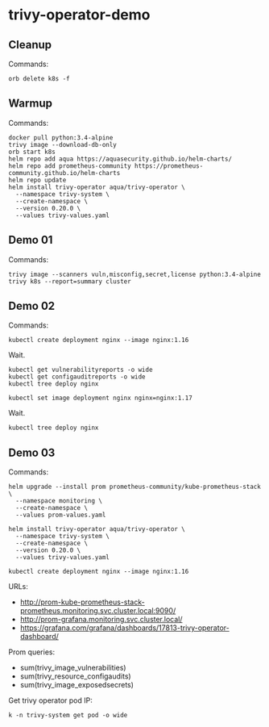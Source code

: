 # trivy-operator-demo

## Cleanup

Commands:

```
orb delete k8s -f
```

## Warmup

Commands:

```
docker pull python:3.4-alpine
trivy image --download-db-only
orb start k8s
helm repo add aqua https://aquasecurity.github.io/helm-charts/
helm repo add prometheus-community https://prometheus-community.github.io/helm-charts
helm repo update
helm install trivy-operator aqua/trivy-operator \
  --namespace trivy-system \
  --create-namespace \
  --version 0.20.0 \
  --values trivy-values.yaml
```

## Demo 01

Commands:

```
trivy image --scanners vuln,misconfig,secret,license python:3.4-alpine
trivy k8s --report=summary cluster
```

## Demo 02

Commands:

```
kubectl create deployment nginx --image nginx:1.16
```

Wait.

```
kubectl get vulnerabilityreports -o wide
kubectl get configauditreports -o wide
kubectl tree deploy nginx
```

```
kubectl set image deployment nginx nginx=nginx:1.17
```

Wait.

```
kubectl tree deploy nginx
```

## Demo 03

Commands:

```
helm upgrade --install prom prometheus-community/kube-prometheus-stack \
  --namespace monitoring \
  --create-namespace \
  --values prom-values.yaml

helm install trivy-operator aqua/trivy-operator \
  --namespace trivy-system \
  --create-namespace \
  --version 0.20.0 \
  --values trivy-values.yaml

kubectl create deployment nginx --image nginx:1.16
```

URLs:

* http://prom-kube-prometheus-stack-prometheus.monitoring.svc.cluster.local:9090/
* http://prom-grafana.monitoring.svc.cluster.local/
* https://grafana.com/grafana/dashboards/17813-trivy-operator-dashboard/

Prom queries:

* sum(trivy_image_vulnerabilities)
* sum(trivy_resource_configaudits)
* sum(trivy_image_exposedsecrets)

Get trivy operator pod IP:

```
k -n trivy-system get pod -o wide
```
